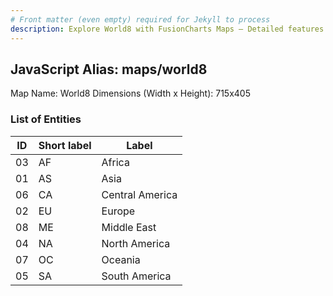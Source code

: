 ```yaml
---
# Front matter (even empty) required for Jekyll to process
description: Explore World8 with FusionCharts Maps – Detailed features for seamless integration. Try now & enhance your data visualization today! 
---
```


## JavaScript Alias: maps/world8

Map Name: World8
Dimensions (Width x Height): 715x405





### List of Entities

ID | Short label | Label
---|---|---|
03|AF|Africa
01|AS|Asia
06|CA|Central America
02|EU|Europe
08|ME|Middle East
04|NA|North America
07|OC|Oceania
05|SA|South America

